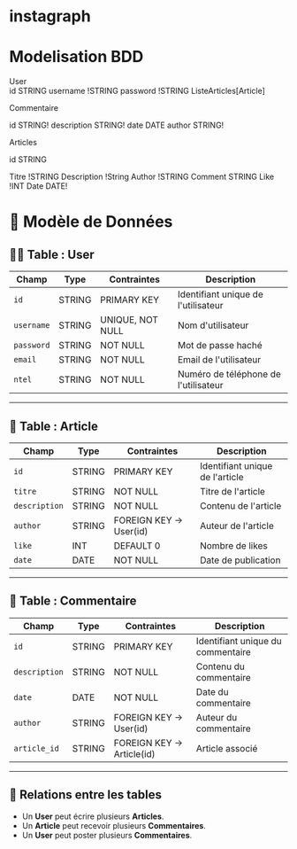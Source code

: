 # instagraph

# Modelisation BDD

User 		
id STRING
username !STRING
password !STRING
ListeArticles[Article]


Commentaire

id STRING!
description STRING!
date DATE
author  STRING!


Articles

id STRING

Titre !STRING
Description !String
Author !STRING
Comment STRING
Like !INT
Date DATE!

# 📌 Modèle de Données

## 🧑‍💻 Table : User
| Champ      | Type   | Contraintes         | Description                       |
|------------|--------|---------------------|-----------------------------------|
| `id`       | STRING | PRIMARY KEY         | Identifiant unique de l'utilisateur |
| `username` | STRING | UNIQUE, NOT NULL    | Nom d'utilisateur |
| `password` | STRING | NOT NULL            | Mot de passe haché |
| `email` | STRING | NOT NULL            | Email de l'utilisateur |
| `ntel` | STRING | NOT NULL            | Numéro de téléphone de l'utilisateur |


---

## 📝 Table : Article
| Champ        | Type   | Contraintes                | Description                        |
|-------------|--------|----------------------------|------------------------------------|
| `id`        | STRING | PRIMARY KEY                | Identifiant unique de l'article  |
| `titre`     | STRING | NOT NULL                   | Titre de l'article               |
| `description` | STRING | NOT NULL                   | Contenu de l'article             |
| `author`    | STRING | FOREIGN KEY → User(id)    | Auteur de l'article              |
| `like`      | INT    | DEFAULT 0                  | Nombre de likes                  |
| `date`      | DATE   | NOT NULL                   | Date de publication              |

---

## 💬 Table : Commentaire
| Champ        | Type   | Contraintes                | Description                        |
|-------------|--------|----------------------------|------------------------------------|
| `id`        | STRING | PRIMARY KEY                | Identifiant unique du commentaire |
| `description` | STRING | NOT NULL                   | Contenu du commentaire            |
| `date`      | DATE   | NOT NULL                   | Date du commentaire               |
| `author`    | STRING | FOREIGN KEY → User(id)    | Auteur du commentaire             |
| `article_id` | STRING | FOREIGN KEY → Article(id) | Article associé                   |

---

## 🔗 Relations entre les tables
- Un **User** peut écrire plusieurs **Articles**.
- Un **Article** peut recevoir plusieurs **Commentaires**.
- Un **User** peut poster plusieurs **Commentaires**.




